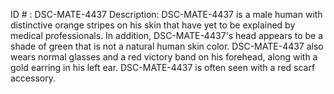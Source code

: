 ID # : DSC-MATE-4437
Description: DSC-MATE-4437 is a male human with distinctive orange stripes on his skin that have yet to be explained by medical professionals. In addition, DSC-MATE-4437's head appears to be a shade of green that is not a natural human skin color. DSC-MATE-4437 also wears normal glasses and a red victory band on his forehead, along with a gold earring in his left ear. DSC-MATE-4437 is often seen with a red scarf accessory.